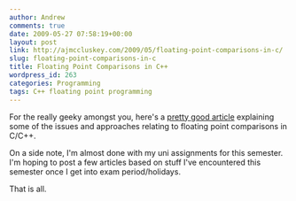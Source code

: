 ```yaml
---
author: Andrew
comments: true
date: 2009-05-27 07:58:19+00:00
layout: post
link: http://ajmccluskey.com/2009/05/floating-point-comparisons-in-c/
slug: floating-point-comparisons-in-c
title: Floating Point Comparisons in C++
wordpress_id: 263
categories: Programming
tags: C++ floating point programming
---
```


For the really geeky amongst you, here's a [pretty good article](http://www.cygnus-software.com/papers/comparingfloats/comparingfloats.htm) explaining some of the issues and approaches relating to floating point comparisons in C/C++.

On a side note, I'm almost done with my uni assignments for this semester.  I'm hoping to post a few articles based on stuff I've encountered this semester once I get into exam period/holidays.

That is all.



